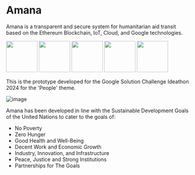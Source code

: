 # Amana
Amana is a transparent and secure system for humanitarian aid transit based on the Ethereum Blockchain, IoT, Cloud, and Google technologies.

<img src="https://github.com/super-fz/Amana/assets/122122054/e49cf308-1d5e-4fd9-8cc8-a2b1e164d1eb" height="85">  <img src="https://github.com/super-fz/Amana/assets/122122054/5f1b1c94-3670-43b0-85ff-e627e7025b01" height="85">          <img src="https://github.com/super-fz/Amana/assets/122122054/6c08a98a-4213-4082-ba29-26b8c7906ab5" height="85">        <img src="https://github.com/super-fz/Amana/assets/122122054/db604d65-3f2e-4062-990f-867c3c125aef" height="85">       <img src="https://github.com/super-fz/Amana/assets/122122054/f377ae3c-51e1-43d5-9ba9-0ffe9ae18c3b" height="85">


This is the prototype developed for the Google Solution Challenge Ideathon 2024 for the 'People' theme.

![image](https://github.com/super-fz/Amana/assets/122122054/aa39fa2d-1697-4754-b06e-c9c26d9efc81)


Amana has been developed in line with the Sustainable Development Goals of the United Nations to cater to the goals of:
- No Poverty
- Zero Hunger
- Good Health and Well-Being
- Decent Work and Economic Growth
- Industry, Innovation, and Infrastructure
- Peace, Justice and Strong Institutions
- Partnerships for The Goals
